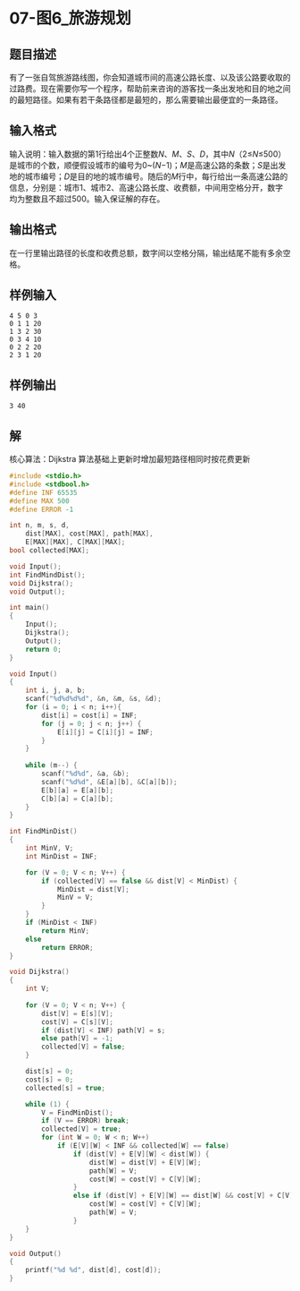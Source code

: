 # 07-图6_旅游规划

## 题目描述

有了一张自驾旅游路线图，你会知道城市间的高速公路长度、以及该公路要收取的过路费。现在需要你写一个程序，帮助前来咨询的游客找一条出发地和目的地之间的最短路径。如果有若干条路径都是最短的，那么需要输出最便宜的一条路径。



## 输入格式

输入说明：输入数据的第1行给出4个正整数*N*、*M*、*S*、*D*，其中*N*（2≤*N*≤500）是城市的个数，顺便假设城市的编号为0~(*N*−1)；*M*是高速公路的条数；*S*是出发地的城市编号；*D*是目的地的城市编号。随后的*M*行中，每行给出一条高速公路的信息，分别是：城市1、城市2、高速公路长度、收费额，中间用空格分开，数字均为整数且不超过500。输入保证解的存在。



## 输出格式

在一行里输出路径的长度和收费总额，数字间以空格分隔，输出结尾不能有多余空格。



## 样例输入

```
4 5 0 3
0 1 1 20
1 3 2 30
0 3 4 10
0 2 2 20
2 3 1 20

```



## 样例输出

```
3 40
```



## 解

核心算法：Dijkstra 算法基础上更新时增加最短路径相同时按花费更新

```C
#include <stdio.h>
#include <stdbool.h>
#define INF 65535
#define MAX 500
#define ERROR -1

int n, m, s, d,
    dist[MAX], cost[MAX], path[MAX],
    E[MAX][MAX], C[MAX][MAX];
bool collected[MAX];

void Input();
int FindMindDist();
void Dijkstra();
void Output();

int main()
{
    Input();
    Dijkstra();
    Output();
    return 0;
}

void Input()
{
    int i, j, a, b;
    scanf("%d%d%d%d", &n, &m, &s, &d);
    for (i = 0; i < n; i++){
        dist[i] = cost[i] = INF;
        for (j = 0; j < n; j++) {
            E[i][j] = C[i][j] = INF;
        }
    }
    
    while (m--) {
        scanf("%d%d", &a, &b);
        scanf("%d%d", &E[a][b], &C[a][b]);
        E[b][a] = E[a][b];
        C[b][a] = C[a][b];
    }
}

int FindMinDist()
{
    int MinV, V;
    int MinDist = INF;

    for (V = 0; V < n; V++) {
        if (collected[V] == false && dist[V] < MinDist) {
            MinDist = dist[V];
            MinV = V;
        }
    }
    if (MinDist < INF)
        return MinV;
    else
        return ERROR;
}

void Dijkstra()
{
    int V;
    
    for (V = 0; V < n; V++) {
        dist[V] = E[s][V];
        cost[V] = C[s][V];
        if (dist[V] < INF) path[V] = s;
        else path[V] = -1;
        collected[V] = false;
    }

    dist[s] = 0;
    cost[s] = 0;
    collected[s] = true;

    while (1) {
        V = FindMinDist();
        if (V == ERROR) break;
        collected[V] = true;
        for (int W = 0; W < n; W++)
            if (E[V][W] < INF && collected[W] == false)
                if (dist[V] + E[V][W] < dist[W]) {
                    dist[W] = dist[V] + E[V][W];
                    path[W] = V;
                    cost[W] = cost[V] + C[V][W];
                }
                else if (dist[V] + E[V][W] == dist[W] && cost[V] + C[V][W] < cost[W]) {
                    cost[W] = cost[V] + C[V][W];
                    path[W] = V;
                }
    }
}

void Output()
{
    printf("%d %d", dist[d], cost[d]);
}
```

